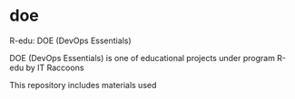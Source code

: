 # doe
R-edu: DOE (DevOps Essentials)

DOE (DevOps Essentials) is one of educational projects under program R-edu by IT Raccoons

This repository includes materials used 
